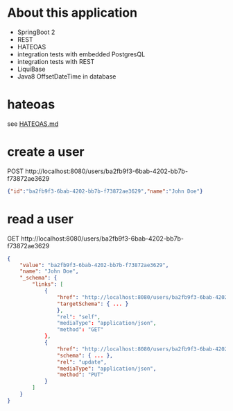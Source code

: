 # About this application

  * SpringBoot 2
  * REST
  * HATEOAS
  * integration tests with embedded PostgresQL
  * integration tests with REST
  * LiquiBase
  * Java8 OffsetDateTime in database

# hateoas
see [HATEOAS.md](HATEOAS.md)

# create a user
POST http://localhost:8080/users/ba2fb9f3-6bab-4202-bb7b-f73872ae3629
```json
{"id":"ba2fb9f3-6bab-4202-bb7b-f73872ae3629","name":"John Doe"}
```

# read a user
GET http://localhost:8080/users/ba2fb9f3-6bab-4202-bb7b-f73872ae3629
```json
{
    "value": "ba2fb9f3-6bab-4202-bb7b-f73872ae3629",
    "name": "John Doe",
    "_schema": {
        "links": [
            {
                "href": "http://localhost:8080/users/ba2fb9f3-6bab-4202-bb7b-f73872ae3629",
                "targetSchema": { ... }
                },
                "rel": "self",
                "mediaType": "application/json",
                "method": "GET"
            },
            {
                "href": "http://localhost:8080/users/ba2fb9f3-6bab-4202-bb7b-f73872ae3629",
                "schema": { ... },
                "rel": "update",
                "mediaType": "application/json",
                "method": "PUT"
            }
        ]
    }
}
```
